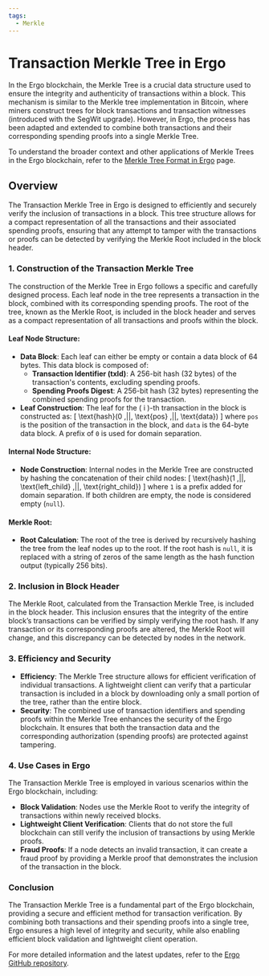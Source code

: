 ```yaml
---
tags:
  - Merkle
---
```

# Transaction Merkle Tree in Ergo

In the Ergo blockchain, the Merkle Tree is a crucial data structure used to ensure the integrity and authenticity of transactions within a block. This mechanism is similar to the Merkle tree implementation in Bitcoin, where miners construct trees for block transactions and transaction witnesses (introduced with the SegWit upgrade). However, in Ergo, the process has been adapted and extended to combine both transactions and their corresponding spending proofs into a single Merkle Tree.


  
To understand the broader context and other applications of Merkle Trees in the Ergo blockchain, refer to the [Merkle Tree Format in Ergo](merkle-tree.md) page.

## Overview

The Transaction Merkle Tree in Ergo is designed to efficiently and securely verify the inclusion of transactions in a block. This tree structure allows for a compact representation of all the transactions and their associated spending proofs, ensuring that any attempt to tamper with the transactions or proofs can be detected by verifying the Merkle Root included in the block header.

### 1. **Construction of the Transaction Merkle Tree**

The construction of the Merkle Tree in Ergo follows a specific and carefully designed process. Each leaf node in the tree represents a transaction in the block, combined with its corresponding spending proofs. The root of the tree, known as the Merkle Root, is included in the block header and serves as a compact representation of all transactions and proofs within the block.

#### Leaf Node Structure:
- **Data Block**: Each leaf can either be empty or contain a data block of 64 bytes. This data block is composed of:
  - **Transaction Identifier (txId)**: A 256-bit hash (32 bytes) of the transaction's contents, excluding spending proofs.
  - **Spending Proofs Digest**: A 256-bit hash (32 bytes) representing the combined spending proofs for the transaction.
- **Leaf Construction**: The leaf for the \( i \)-th transaction in the block is constructed as:
  \[
  \text{hash}(0 \,||\, \text{pos} \,||\, \text{data})
  \]
  where `pos` is the position of the transaction in the block, and `data` is the 64-byte data block. A prefix of `0` is used for domain separation.

#### Internal Node Structure:
- **Node Construction**: Internal nodes in the Merkle Tree are constructed by hashing the concatenation of their child nodes:
  \[
  \text{hash}(1 \,||\, \text{left\_child} \,||\, \text{right\_child})
  \]
  where `1` is a prefix added for domain separation. If both children are empty, the node is considered empty (`null`).

#### Merkle Root:
- **Root Calculation**: The root of the tree is derived by recursively hashing the tree from the leaf nodes up to the root. If the root hash is `null`, it is replaced with a string of zeros of the same length as the hash function output (typically 256 bits).

### 2. **Inclusion in Block Header**

The Merkle Root, calculated from the Transaction Merkle Tree, is included in the block header. This inclusion ensures that the integrity of the entire block’s transactions can be verified by simply verifying the root hash. If any transaction or its corresponding proofs are altered, the Merkle Root will change, and this discrepancy can be detected by nodes in the network.

### 3. **Efficiency and Security**

- **Efficiency**: The Merkle Tree structure allows for efficient verification of individual transactions. A lightweight client can verify that a particular transaction is included in a block by downloading only a small portion of the tree, rather than the entire block.
- **Security**: The combined use of transaction identifiers and spending proofs within the Merkle Tree enhances the security of the Ergo blockchain. It ensures that both the transaction data and the corresponding authorization (spending proofs) are protected against tampering.

### 4. **Use Cases in Ergo**

The Transaction Merkle Tree is employed in various scenarios within the Ergo blockchain, including:
- **Block Validation**: Nodes use the Merkle Root to verify the integrity of transactions within newly received blocks.
- **Lightweight Client Verification**: Clients that do not store the full blockchain can still verify the inclusion of transactions by using Merkle proofs.
- **Fraud Proofs**: If a node detects an invalid transaction, it can create a fraud proof by providing a Merkle proof that demonstrates the inclusion of the transaction in the block.

### Conclusion

The Transaction Merkle Tree is a fundamental part of the Ergo blockchain, providing a secure and efficient method for transaction verification. By combining both transactions and their spending proofs into a single tree, Ergo ensures a high level of integrity and security, while also enabling efficient block validation and lightweight client operation.

For more detailed information and the latest updates, refer to the [Ergo GitHub repository](https://github.com/ergoplatform/ergo).

